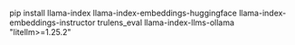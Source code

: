 pip install llama-index llama-index-embeddings-huggingface llama-index-embeddings-instructor trulens_eval llama-index-llms-ollama "litellm>=1.25.2"